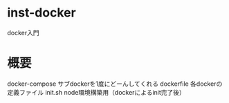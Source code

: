 # inst-docker
docker入門

# 概要
docker-compose サブdockerを1度にどーんしてくれる
dockerfile 各dockerの定義ファイル
init.sh node環境構築用（dockerによるinit完了後）
